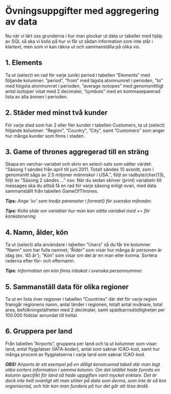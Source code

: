 # Övningsuppgifter med aggregering av data

Nu när vi lärt oss grunderna i hur man plockar ut data ur tabeller med hjälp av
SQL så ska vi kolla på hur vi får ut sådan information som inte står i klartext,
men som vi kan räkna ut och sammanställa på olika vis.

## 1. Elements
Ta ut (select) en rad för varje (unik) period i tabellen ”Elements” med
följande kolumner: ”period”, ”from” med lägsta atomnumret i perioden,
”to” med högsta atomnumret i perioden, ”average isotopes” med
genomsnittligt antal isotoper visat med 2 decimaler, ”symbols” med en
kommaseparerad lista av alla ämnen i perioden.

## 2. Städer med minst två kunder
För varje stad som har 2 eller fler kunder i tabellen Customers, ta ut
(select) följande kolumner: ”Region”, ”Country”, ”City”, samt
”Customers” som anger hur många kunder som finns i staden.

## 3. Game of thrones aggregerad till en sträng
Skapa en varchar-variabel och skriv en select-sats som sätter värdet:
”Säsong 1 sändes från april till juni 2011. Totalt
sändes 10 avsnitt, som i genomsnitt sågs av 2.5
miljoner människor i USA.”, följt av radbyte/char(13), följt av
”Säsong 2 sändes …” osv.
När du sedan skriver (print) variabeln till messages ska du alltså få en rad
för varje säsong enligt ovan, med data sammanställt från tabellen
GameOfThrones.

***Tips:*** *Ange ’sv’ som tredje parameter i format() för svenska månader.*

***Tips:*** *Kolla slide om variabler hur man kan sätta variabel med += för konkatenering*

## 4. Namn, ålder, kön
Ta ut (select) alla användare i tabellen ”Users” så du får tre kolumner:
”Namn” som har fulla namnet; ”Ålder” som visar hur många år personen
är idag (ex. ’45 år’); ”Kön” som visar om det är en man eller kvinna.
Sortera raderna efter för- och efternamn.

***Tips:*** *Information om kön finns inbakat i svenska personnummer.*

## 5. Sammanställ data för olika regioner
Ta ut en lista över regioner i tabellen ”Countries” där det för varje region
framgår regionens namn, antal länder i regionen, totalt antal invånare,
total area, befolkningstätheten med 2 decimaler, samt
spädbarnsdödligheten per 100.000 födslar avrundat till heltal.

## 6. Gruppera per land
Från tabellen ”Airports”, gruppera per land och ta ut kolumner som visar:
land, antal flygplatser (IATA-koder), antal som saknar ICAO-kod, samt hur
många procent av flygplatserna i varje land som saknar ICAO-kod.

***OBS!*** *Airports är ett exempel på en dåligt konstruerad tabell där man lagt olika sorters information i samma kolumn. Om det istället hade funnits en kolumn specifikt för land så hade uppgiften varit mycket enklare. Det är dock inte helt ovanligt att man stöter på data som denna, som inte är så bra organiserad, och här kan man fundera på hur det går att lösa ändå.*